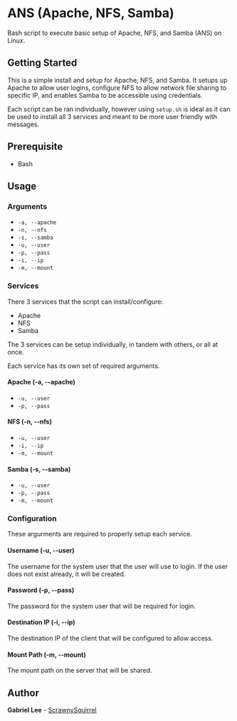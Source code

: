 # ANS (Apache, NFS, Samba)
Bash script to execute basic setup of Apache, NFS, and Samba (ANS) on Linux.

## Getting Started
This is a simple install and setup for Apache, NFS, and Samba. It setups up Apache to allow user logins, configure NFS to allow network file sharing to specific IP, and enables Samba to be accessible using credentials. 

Each script can be ran individually, however using `setup.sh` is ideal as it can be used to install all 3 services and meant to be more user friendly with messages.

## Prerequisite
* Bash

## Usage
### Arguments
* `-a, --apache`
* `-n, --nfs`
* `-s, --samba`
* `-u, --user`
* `-p, --pass`
* `-i, --ip`
* `-m, --mount`

### Services
There 3 services that the script can install/configure:
* Apache
* NFS
* Samba

The 3 services can be setup individually, in tandem with others, or all at once. 

Each service has its own set of required arguments.

#### Apache (-a, --apache)
* `-u, --user`
* `-p, --pass`

#### NFS (-n, --nfs)
* `-u, --user`
* `-i, --ip`
* `-m, --mount`

#### Samba (-s, --samba)
* `-u, --user`
* `-p, --pass`
* `-m, --mount`

### Configuration
These argurments are required to properly setup each service.

#### Username (-u, --user)
The username for the system user that the user will use to login. If the user does not exist already, it will be created.

#### Password (-p, --pass)
The password for the system user that will be required for login.

#### Destination IP (-i, --ip)
The destination IP of the client that will be configured to allow access.

#### Mount Path (-m, --mount)
The mount path on the server that will be shared.

## Author

**Gabriel Lee** - [ScrawnySquirrel](https://github.com/ScrawnySquirrel)

